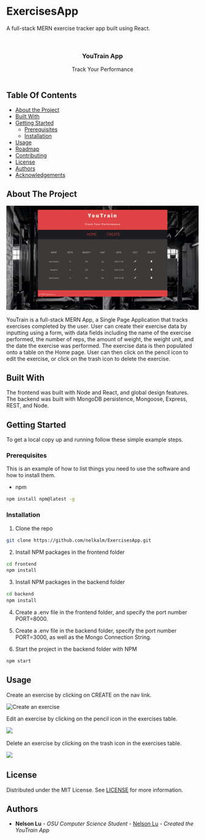 # ExercisesApp
A full-stack MERN exercise tracker app built using React.

<br/>
<p align="center">
  <h3 align="center">YouTrain App</h3>

  <p align="center">
    Track Your Performance
    <br/>
    <br/>
  </p>
</p>



## Table Of Contents

* [About the Project](#about-the-project)
* [Built With](#built-with)
* [Getting Started](#getting-started)
  * [Prerequisites](#prerequisites)
  * [Installation](#installation)
* [Usage](#usage)
* [Roadmap](#roadmap)
* [Contributing](#contributing)
* [License](#license)
* [Authors](#authors)
* [Acknowledgements](#acknowledgements)

## About The Project

![Screen Shot](https://github.com/nelkalm/ExercisesApp/blob/main/youtrain-photos-gif/youtrain-overview.png?raw=true)

YouTrain is a full-stack MERN App, a Single Page Application that tracks exercises completed by the user. User can create their exercise data by inputting using a form, with data fields including the name of the exercise performed, the number of reps, the amount of weight, the weight unit, and the date the exercise was performed. The exercise data is then populated onto a table on the Home page. User can then click on the pencil icon to edit the exercise, or click on the trash icon to delete the exercise.

## Built With

The frontend was built with Node and React, and global design features. The backend was built with MongoDB persistence, Mongoose, Express, REST, and Node.

## Getting Started

To get a local copy up and running follow these simple example steps.

### Prerequisites

This is an example of how to list things you need to use the software and how to install them.

* npm

```sh
npm install npm@latest -g
```

### Installation

1. Clone the repo

```sh
git clone https://github.com/nelkalm/ExercisesApp.git
```

2. Install NPM packages in the frontend folder

```sh
cd frontend
npm install
```

3. Install NPM packages in the backend folder

```sh
cd backend
npm install
```

4. Create a .env file in the frontend folder, and specify the port number PORT=8000.

5. Create a .env file in the backend folder, specify the port number PORT=3000, as well as the Mongo Connection String.

6. Start the project in the backend folder with NPM

```sh
npm start
```

## Usage

Create an exercise by clicking on CREATE on the nav link.

![Create an exercise](https://github.com/nelkalm/ExercisesApp/blob/main/youtrain-photos-gif/create-exercise_AdobeExpress.gif?raw=true)

Edit an exercise by clicking on the pencil icon in the exercises table.

<img src="https://github.com/nelkalm/ExercisesApp/blob/main/youtrain-photos-gif/edit-exercise_AdobeExpress.gif?raw=true" width="400"/>

Delete an exercise by clicking on the trash icon in the exercises table.

<img src="https://github.com/nelkalm/ExercisesApp/blob/main/youtrain-photos-gif/delete-exercise_AdobeExpress.gif?raw=true" width="400"/>

## License

Distributed under the MIT License. See [LICENSE](https://github.com/nelkalmlu/ExerciseApp/blob/main/LICENSE.md) for more information.

## Authors

* **Nelson Lu** - *OSU Computer Science Student* - [Nelson Lu](https://github.com/nelkalm) - *Created the YouTrain App*
